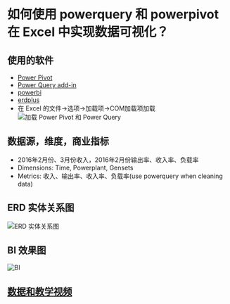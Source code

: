 # 如何使用 powerquery 和 powerpivot 在 Excel 中实现数据可视化？

## 使用的软件
- [Power Pivot](https://www.microsoft.com/en-us/download/details.aspx?id=29074&wt.mc_id=DXLEX_EDX_DAT206Xm)
- [Power Query add-in](https://www.microsoft.com/en-us/download/details.aspx?id=39379&CorrelationId=4f6e5f4f-f175-4b3e-bcd2-6a65d934c33a&wt.mc_id=DXLEX_EDX_DAT206X)
- [powerbi](https://powerbi.microsoft.com/en-us/desktop/)
- [erdplus](https://erdplus.com/#/)
- 在 Excel 的文件->选项->加载项->COM加载项加载
![加载 Power Pivot 和 Power Query](https://i.niupic.com/images/2016/09/21/AZigO7.png)

## 数据源，维度，商业指标
- 2016年2月份、3月份收入，2016年2月份输出率、收入率、负载率
- Dimensions: Time, Powerplant, Gensets
- Metrics: 收入、输出率、收入率、负载率(use powerquery when cleaning data)

## ERD 实体关系图
![ERD 实体关系图](https://i.niupic.com/images/2016/09/21/IfUTgw.png)

## BI 效果图
![BI](https://i.niupic.com/images/2016/09/21/Cd9CO8.png)

## [数据和教学视频](https://1drv.ms/f/s!AgJ5nOmC_XGlgao4ZcM0tYnQ7uoQqQ)


